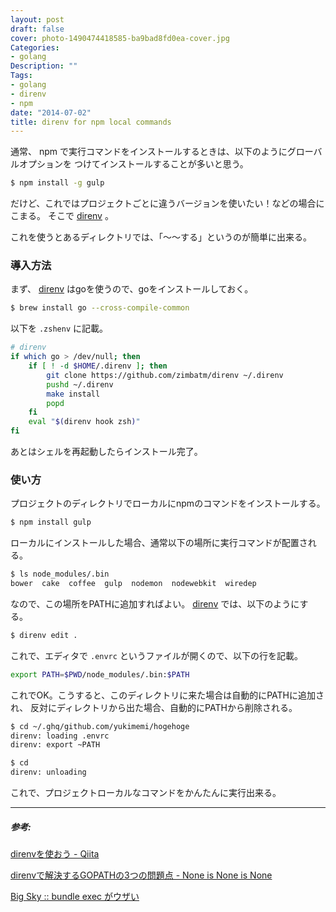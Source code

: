 ```yaml
---
layout: post
draft: false
cover: photo-1490474418585-ba9bad8fd0ea-cover.jpg
Categories:
- golang
Description: ""
Tags:
- golang
- direnv
- npm
date: "2014-07-02"
title: direnv for npm local commands
---
```


通常、 npm で実行コマンドをインストールするときは、以下のようにグローバルオプションを
つけてインストールすることが多いと思う。

```sh
$ npm install -g gulp
```

だけど、これではプロジェクトごとに違うバージョンを使いたい！などの場合にこまる。
そこで [direnv](https://github.com/zimbatm/direnv) 。

これを使うとあるディレクトリでは、「〜〜する」というのが簡単に出来る。

### 導入方法

まず、 [direnv](https://github.com/zimbatm/direnv) はgoを使うので、goをインストールしておく。

```sh
$ brew install go --cross-compile-common
```

以下を `.zshenv` に記載。

```sh
# direnv
if which go > /dev/null; then
    if [ ! -d $HOME/.direnv ]; then
        git clone https://github.com/zimbatm/direnv ~/.direnv
        pushd ~/.direnv
        make install
        popd
    fi
    eval "$(direnv hook zsh)"
fi
```

あとはシェルを再起動したらインストール完了。

### 使い方

プロジェクトのディレクトリでローカルにnpmのコマンドをインストールする。

```sh
$ npm install gulp
```

ローカルにインストールした場合、通常以下の場所に実行コマンドが配置される。

```sh
$ ls node_modules/.bin
bower  cake  coffee  gulp  nodemon  nodewebkit  wiredep
```

なので、この場所をPATHに追加すればよい。
[direnv](https://github.com/zimbatm/direnv) では、以下のようにする。

```sh
$ direnv edit .
```

これで、エディタで `.envrc` というファイルが開くので、以下の行を記載。

```sh
export PATH=$PWD/node_modules/.bin:$PATH
```

これでOK。こうすると、このディレクトリに来た場合は自動的にPATHに追加され、
反対にディレクトリから出た場合、自動的にPATHから削除される。

```sh
$ cd ~/.ghq/github.com/yukimemi/hogehoge
direnv: loading .envrc
direnv: export ~PATH
```

```sh
$ cd
direnv: unloading
```

これで、プロジェクトローカルなコマンドをかんたんに実行出来る。

- - -

##### 参考:

[direnvを使おう - Qiita](http://qiita.com/kompiro/items/5fc46089247a56243a62)

[direnvで解決するGOPATHの3つの問題点 - None is None is None](http://doloopwhile.hatenablog.com/entry/2014/06/18/010449)

[Big Sky :: bundle exec がウザい](http://mattn.kaoriya.net/software/lang/ruby/20140314032519.htm)

